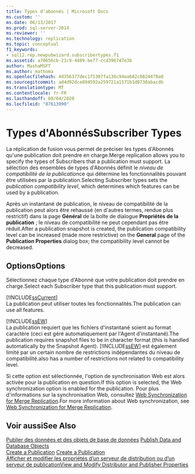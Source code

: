 ```yaml
---
title: Types d’abonnés | Microsoft Docs
ms.custom: ''
ms.date: 06/13/2017
ms.prod: sql-server-2014
ms.reviewer: ''
ms.technology: replication
ms.topic: conceptual
f1_keywords:
- sql12.rep.newpubwizard.subscribertypes.f1
ms.assetid: a70656cb-21c9-4489-be77-ccd396747e3b
author: MashaMSFT
ms.author: mathoma
ms.openlocfilehash: 4d356377dec1f5307fa136c94ea682c0824479a8
ms.sourcegitcommit: ad4d92dce894592a259721a1571b1d8736abacdb
ms.translationtype: MT
ms.contentlocale: fr-FR
ms.lasthandoff: 08/04/2020
ms.locfileid: "87613990"
---
```

# <a name="subscriber-types"></a><span data-ttu-id="82081-102">Types d'Abonnés</span><span class="sxs-lookup"><span data-stu-id="82081-102">Subscriber Types</span></span>
  <span data-ttu-id="82081-103">La réplication de fusion vous permet de préciser les types d'Abonnés qu'une publication doit prendre en charge.</span><span class="sxs-lookup"><span data-stu-id="82081-103">Merge replication allows you to specify the types of Subscribers that a publication must support.</span></span> <span data-ttu-id="82081-104">La sélection des ensembles de types d'Abonnés définit le *niveau de compatibilité de la publication*ce qui détermine les fonctionnalités pouvant être utilisées par la publication.</span><span class="sxs-lookup"><span data-stu-id="82081-104">Selecting Subscriber types sets the *publication compatibility level*, which determines which features can be used by a publication.</span></span>  
  
 <span data-ttu-id="82081-105">Après un instantané de publication, le niveau de compatibilité de la publication peut alors être rehaussé (en d'autres termes, rendue plus restrictif) dans la page **Général** de la boîte de dialogue **Propriétés de la publication** ; le niveau de compatibilité ne peut cependant pas être réduit.</span><span class="sxs-lookup"><span data-stu-id="82081-105">After a publication snapshot is created, the publication compatibility level can be increased (made more restrictive) on the **General** page of the **Publication Properties** dialog box; the compatibility level cannot be decreased.</span></span>  
  
## <a name="options"></a><span data-ttu-id="82081-106">Options</span><span class="sxs-lookup"><span data-stu-id="82081-106">Options</span></span>  
 <span data-ttu-id="82081-107">Sélectionnez chaque type d'Abonné que votre publication doit prendre en charge.</span><span class="sxs-lookup"><span data-stu-id="82081-107">Select each Subscriber type that this publication must support.</span></span>  
  
 [!INCLUDE[ssCurrent](../../includes/sscurrent-md.md)]  
 <span data-ttu-id="82081-108">La publication peut utiliser toutes les fonctionnalités.</span><span class="sxs-lookup"><span data-stu-id="82081-108">The publication can use all features.</span></span>  
  
 [!INCLUDE[ssEW](../../includes/ssew-md.md)]  
 <span data-ttu-id="82081-109">La publication requiert que les fichiers d'instantané soient au format caractère (ceci est géré automatiquement par l'Agent d'instantané).</span><span class="sxs-lookup"><span data-stu-id="82081-109">The publication requires snapshot files to be in character format (this is handled automatically by the Snapshot Agent).</span></span> [!INCLUDE[ssEW](../../includes/ssew-md.md)] <span data-ttu-id="82081-110">est également limité par un certain nombre de restrictions indépendantes du niveau de compatibilité.</span><span class="sxs-lookup"><span data-stu-id="82081-110">also has a number of restrictions not related to compatibility level.</span></span>  
  
 <span data-ttu-id="82081-111">Si cette option est sélectionnée, l'option de synchronisation Web est alors activée pour la publication en question.</span><span class="sxs-lookup"><span data-stu-id="82081-111">If this option is selected, the Web synchronization option is enabled for the publication.</span></span> <span data-ttu-id="82081-112">Pour plus d'informations sur la synchronisation Web, consultez [Web Synchronization for Merge Replication](web-synchronization-for-merge-replication.md).</span><span class="sxs-lookup"><span data-stu-id="82081-112">For more information about Web synchronization, see [Web Synchronization for Merge Replication](web-synchronization-for-merge-replication.md).</span></span>  
  
## <a name="see-also"></a><span data-ttu-id="82081-113">Voir aussi</span><span class="sxs-lookup"><span data-stu-id="82081-113">See Also</span></span>  
 <span data-ttu-id="82081-114">[Publier des données et des objets de base de données](publish/publish-data-and-database-objects.md) </span><span class="sxs-lookup"><span data-stu-id="82081-114">[Publish Data and Database Objects](publish/publish-data-and-database-objects.md) </span></span>  
 <span data-ttu-id="82081-115">[Create a Publication](publish/create-a-publication.md) </span><span class="sxs-lookup"><span data-stu-id="82081-115">[Create a Publication](publish/create-a-publication.md) </span></span>  
 [<span data-ttu-id="82081-116">Afficher et modifier les propriétés d’un serveur de distribution ou d’un serveur de publication</span><span class="sxs-lookup"><span data-stu-id="82081-116">View and Modify Distributor and Publisher Properties</span></span>](view-and-modify-distributor-and-publisher-properties.md)   

  
